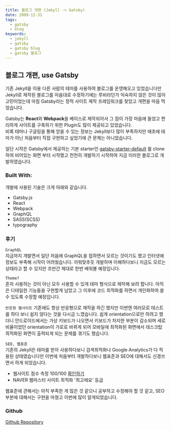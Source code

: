 ```yaml
---
title: 블로그 개편 (Jekyll -> Gatsby)
date: 2099-12-31
tags:
  - gatsby
  - blog
keywords:
  - jekyll
  - gatsby
  - gatsby blog
  - gatsby 블로그
---
```


## 블로그 개편, use Gatsby

기존 Jekyll을 이용 다른 사람의 테마를 사용하여 블로그를 운영해오고 있었습니다만  
Jekyll로 제작된 블로그를 마음대로 수정하기에는 루비라던가 익숙하지 않은 것이 많아 고민이었는데 마침 Gatsby라는 정적 사이트 제작 프레임워크를 찾았고 개편을 마음 먹었습니다.

Gatsby는 **React**와 **Webpack**을 베이스로 제작되어서 그 점이 가장 마음에 들었고 편리하게 사이트를 구축하기 위한 Plugin도 많이 제공되고 있었습니다.  
비록 테마나 구글링을 통해 얻을 수 있는 정보는 Jekyll보다 많이 부족하지만 애초에 테마가 아닌 처음부터 직접 구현하고 싶었기에 큰 문제는 아니었습니다.

일단 시작은 Gatsby에서 제공하는 기본 starter인 [gatsby-starter-default](http://gatsbyjs.github.io/gatsby-starter-default/)
를 clone하여 비어있는 화면 부터 시작했고 천천히 개발하기 시작하여 지금 이러한 블로그로 개발하였습니다.


### Built With:

개발에 사용된 기술은 크게 아래와 같습니다.

- Gatsby.js
- React
- Webpack
- GraphQL
- SASS(SCSS)
- typography

### 후기

`GraphQL`  
지금까지 개발면서 일단 처음에 GraphQL을 접하면서 모르는 것이기도 했고 인터넷에 정보도 부족해 시작이 어려웠습니다. 끼워맞추듯 개발하며 이해하다보니 지금도 모르는 상태라고 할 수 있지만 조만간 제대로 한번 배워볼 예정입니다.

`Theme?`  
혼자 사용하는 것이 아닌 모두 사용할 수 있게 테마 형식으로 제작해 보려 합니다. 아직은 디테일한 기능들을 구현할게 남았고 그 이후에 코드 최적화를 하면서 개인화하여 쓸 수 있도록 수정할 예정입니다.

`반응형 웹사이트`
기존에도 항상 반응형으로 제작을 하긴 했지만 이번엔 여러모로 테스트를 하다 보니 쉽지 않다는 것을 다시금 느꼈습니다. 쉽게 orientation으로만 하려고 했더니 안드로이드에서는 가상 키보드가 나오면서 키보드가 차지한 부분이 감소되며 세로 비율이었던 orientation이 가로로 바뀌게 되어 모바일에 최적화된 화면에서 데스크탑 최적화된 화면이 출력되게 되는 문제를 겪기도 했습니다.

`SEO, 웹표준`  
기존의 Jekyll은 테마를 받아 사용하다보니 검색최적화나 Google Analytics가 다 적용된 상태였습니다만 이번에 처음부터 개발하다보니 웹표준과 SEO에 대해서도 신경쓰면서 하게 되었습니다.  

- 웹사이트 점수 측정 100/100 [확인하기](https://website.grader.com/results/junhobaik.github.io)
- NAVER 웹마스터 사이트 최적화 '최고에요' 등급

웹표준에 관해서는 아직 부족한 게 많은 것 같으니 공부하고 수정해야 할 것 같고, SEO부분에 대해서는 구현을 마쳤고 이번에 많이 알게되었습니다.

### Github

[Github Repository](https://github.com/junhobaik/junhobaik.github.io)
